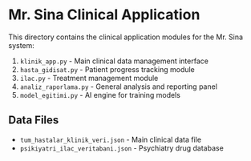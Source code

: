 # Mr. Sina Clinical Application

This directory contains the clinical application modules for the Mr. Sina system:

1. `klinik_app.py` - Main clinical data management interface
2. `hasta_gidisat.py` - Patient progress tracking module
3. `ilac.py` - Treatment management module
4. `analiz_raporlama.py` - General analysis and reporting panel
5. `model_egitimi.py` - AI engine for training models

## Data Files

- `tum_hastalar_klinik_veri.json` - Main clinical data file
- `psikiyatri_ilac_veritabani.json` - Psychiatry drug database